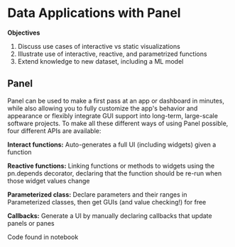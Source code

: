 
# Data Applications with Panel 

**Objectives**
1. Discuss use cases of interactive vs static visualizations
2. Illustrate use of interactive, reactive, and parametrized functions
3. Extend knowledge to new dataset, including a ML model

## Panel 

Panel can be used to make a first pass at an app or dashboard in minutes, while also allowing you to fully customize the app's behavior and appearance or flexibly integrate GUI support into long-term, large-scale software projects. To make all these different ways of using Panel possible, four different APIs are available:

**Interact functions:** Auto-generates a full UI (including widgets) given a function

**Reactive functions:** Linking functions or methods to widgets using the pn.depends decorator, declaring that the function should be re-run when those widget values change

**Parameterized class:** Declare parameters and their ranges in Parameterized classes, then get GUIs (and value checking!) for free

**Callbacks:** Generate a UI by manually declaring callbacks that update panels or panes


Code found in notebook